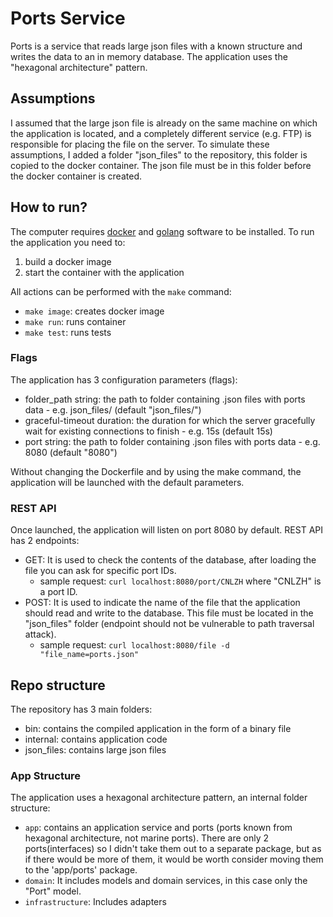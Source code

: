 # Ports Service

Ports is a service that reads large json files with a known structure and writes the data to an in memory database. The application uses the "hexagonal architecture" pattern.

## Assumptions

I assumed that the large json file is already on the same machine on which the application is located, and a completely different service (e.g. FTP) is responsible for placing the file on the server. To simulate these assumptions, I added a folder "json_files" to the repository, this folder is copied to the docker container. The json file must be in this folder before the docker container is created.

## How to run?

The computer requires [docker](https://www.docker.com/) and [golang](https://go.dev/) software to be installed.
To run the application you need to:

1. build a docker image
2. start the container with the application

All actions can be performed with the `make` command:

- `make image`: creates docker image
- `make run`: runs container
- `make test`: runs tests

### Flags

The application has 3 configuration parameters (flags):

- folder_path string: the path to folder containing .json files with ports data - e.g. json_files/ (default "json_files/")
- graceful-timeout duration: the duration for which the server gracefully wait for existing connections to finish - e.g. 15s (default 15s)
- port string: the path to folder containing .json files with ports data - e.g. 8080 (default "8080")

Without changing the Dockerfile and by using the make command, the application will be launched with the default parameters.

### REST API

Once launched, the application will listen on port 8080 by default. REST API has 2 endpoints:

- GET: It is used to check the contents of the database, after loading the file you can ask for specific port IDs.
  - sample request: `curl localhost:8080/port/CNLZH` where "CNLZH" is a port ID.
- POST: It is used to indicate the name of the file that the application should read and write to the database. This file must be located in the "json_files" folder (endpoint should not be vulnerable to path traversal attack).
  - sample request: `curl localhost:8080/file -d "file_name=ports.json"`

## Repo structure

The repository has 3 main folders:

- bin: contains the compiled application in the form of a binary file
- internal: contains application code
- json_files: contains large json files

### App Structure

The application uses a hexagonal architecture pattern, an internal folder structure:

- `app`: contains an application service and ports (ports known from hexagonal architecture, not marine ports). There are only 2 ports(interfaces) so I didn't take them out to a separate package, but as if there would be more of them, it would be worth consider moving them to the 'app/ports' package.
- `domain`: It includes models and domain services, in this case only the "Port" model.
- `infrastructure`: Includes adapters
